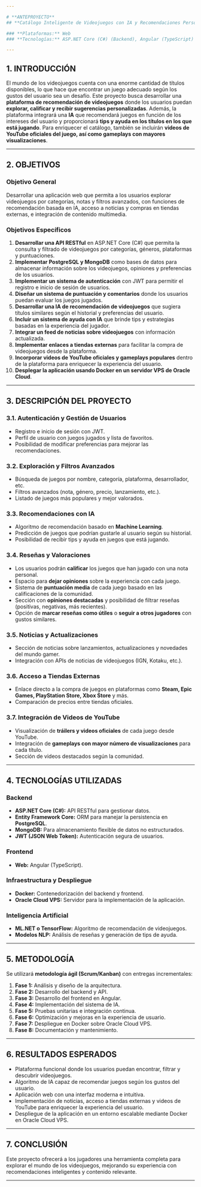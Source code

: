 ```yaml
---

# **ANTEPROYECTO**
## **Catálogo Inteligente de Videojuegos con IA y Recomendaciones Personalizadas**

### **Plataformas:** Web  
### **Tecnologías:** ASP.NET Core (C#) (Backend), Angular (TypeScript) (Frontend), PostgreSQL y MongoDB (Base de Datos), Docker (Despliegue), Oracle Cloud VPS (Servidor)  

---
```


## **1. INTRODUCCIÓN**
El mundo de los videojuegos cuenta con una enorme cantidad de títulos disponibles, lo que hace que encontrar un juego adecuado según los gustos del usuario sea un desafío. Este proyecto busca desarrollar una **plataforma de recomendación de videojuegos** donde los usuarios puedan **explorar, calificar y recibir sugerencias personalizadas**. Además, la plataforma integrará una **IA** que recomendará juegos en función de los intereses del usuario y proporcionará **tips y ayuda en los títulos en los que está jugando**. Para enriquecer el catálogo, también se incluirán **videos de YouTube oficiales del juego, así como gameplays con mayores visualizaciones**.

---

## **2. OBJETIVOS**
### **Objetivo General**
Desarrollar una aplicación web que permita a los usuarios explorar videojuegos por categorías, notas y filtros avanzados, con funciones de recomendación basada en IA, acceso a noticias y compras en tiendas externas, e integración de contenido multimedia.

### **Objetivos Específicos**
1. **Desarrollar una API RESTful** en ASP.NET Core (C#) que permita la consulta y filtrado de videojuegos por categorías, géneros, plataformas y puntuaciones.
2. **Implementar PostgreSQL y MongoDB** como bases de datos para almacenar información sobre los videojuegos, opiniones y preferencias de los usuarios.
3. **Implementar un sistema de autenticación** con JWT para permitir el registro e inicio de sesión de usuarios.
4. **Diseñar un sistema de puntuación y comentarios** donde los usuarios puedan evaluar los juegos jugados.
5. **Desarrollar una IA de recomendación de videojuegos** que sugiera títulos similares según el historial y preferencias del usuario.
6. **Incluir un sistema de ayuda con IA** que brinde tips y estrategias basadas en la experiencia del jugador.
7. **Integrar un feed de noticias sobre videojuegos** con información actualizada.
8. **Implementar enlaces a tiendas externas** para facilitar la compra de videojuegos desde la plataforma.
9. **Incorporar videos de YouTube oficiales y gameplays populares** dentro de la plataforma para enriquecer la experiencia del usuario.
10. **Desplegar la aplicación usando Docker en un servidor VPS de Oracle Cloud**.

---

## **3. DESCRIPCIÓN DEL PROYECTO**
### **3.1. Autenticación y Gestión de Usuarios**
- Registro e inicio de sesión con JWT.
- Perfil de usuario con juegos jugados y lista de favoritos.
- Posibilidad de modificar preferencias para mejorar las recomendaciones.

### **3.2. Exploración y Filtros Avanzados**
- Búsqueda de juegos por nombre, categoría, plataforma, desarrollador, etc.
- Filtros avanzados (nota, género, precio, lanzamiento, etc.).
- Listado de juegos más populares y mejor valorados.

### **3.3. Recomendaciones con IA**
- Algoritmo de recomendación basado en **Machine Learning**.
- Predicción de juegos que podrían gustarle al usuario según su historial.
- Posibilidad de recibir tips y ayuda en juegos que está jugando.

### **3.4. Reseñas y Valoraciones**
- Los usuarios podrán **calificar** los juegos que han jugado con una nota personal.
- Espacio para **dejar opiniones** sobre la experiencia con cada juego.
- Sistema de **puntuación media** de cada juego basado en las calificaciones de la comunidad.
- Sección con **opiniones destacadas** y posibilidad de filtrar reseñas (positivas, negativas, más recientes).
- Opción de **marcar reseñas como útiles** o **seguir a otros jugadores** con gustos similares.

### **3.5. Noticias y Actualizaciones**
- Sección de noticias sobre lanzamientos, actualizaciones y novedades del mundo gamer.
- Integración con APIs de noticias de videojuegos (IGN, Kotaku, etc.).

### **3.6. Acceso a Tiendas Externas**
- Enlace directo a la compra de juegos en plataformas como **Steam, Epic Games, PlayStation Store, Xbox Store** y más.
- Comparación de precios entre tiendas oficiales.

### **3.7. Integración de Videos de YouTube**
- Visualización de **tráilers y videos oficiales** de cada juego desde YouTube.
- Integración de **gameplays con mayor número de visualizaciones** para cada título.
- Sección de videos destacados según la comunidad.

---

## **4. TECNOLOGÍAS UTILIZADAS**
### **Backend**
- **ASP.NET Core (C#):** API RESTful para gestionar datos.
- **Entity Framework Core:** ORM para manejar la persistencia en **PostgreSQL**.
- **MongoDB:** Para almacenamiento flexible de datos no estructurados.
- **JWT (JSON Web Token):** Autenticación segura de usuarios.

### **Frontend**
- **Web:** Angular (TypeScript).

### **Infraestructura y Despliegue**
- **Docker:** Contenedorización del backend y frontend.
- **Oracle Cloud VPS:** Servidor para la implementación de la aplicación.

### **Inteligencia Artificial**
- **ML.NET o TensorFlow:** Algoritmo de recomendación de videojuegos.
- **Modelos NLP:** Análisis de reseñas y generación de tips de ayuda.

---

## **5. METODOLOGÍA**
Se utilizará **metodología ágil (Scrum/Kanban)** con entregas incrementales:
1. **Fase 1:** Análisis y diseño de la arquitectura.
2. **Fase 2:** Desarrollo del backend y API.
3. **Fase 3:** Desarrollo del frontend en Angular.
4. **Fase 4:** Implementación del sistema de IA.
5. **Fase 5:** Pruebas unitarias e integración continua.
6. **Fase 6:** Optimización y mejoras en la experiencia de usuario.
7. **Fase 7:** Despliegue en Docker sobre Oracle Cloud VPS.
8. **Fase 8:** Documentación y mantenimiento.

---

## **6. RESULTADOS ESPERADOS**
- Plataforma funcional donde los usuarios puedan encontrar, filtrar y descubrir videojuegos.
- Algoritmo de IA capaz de recomendar juegos según los gustos del usuario.
- Aplicación web con una interfaz moderna e intuitiva.
- Implementación de noticias, acceso a tiendas externas y videos de YouTube para enriquecer la experiencia del usuario.
- Despliegue de la aplicación en un entorno escalable mediante Docker en Oracle Cloud VPS.

---

## **7. CONCLUSIÓN**
Este proyecto ofrecerá a los jugadores una herramienta completa para explorar el mundo de los videojuegos, mejorando su experiencia con recomendaciones inteligentes y contenido relevante.

---
